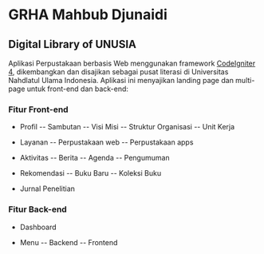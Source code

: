 # GRHA Mahbub Djunaidi

## Digital Library of UNUSIA

Aplikasi Perpustakaan berbasis Web menggunakan framework [CodeIgniter 4](https://codeigniter.com), dikembangkan dan disajikan sebagai pusat literasi di Universitas Nahdlatul Ulama Indonesia. Aplikasi ini menyajikan landing page dan multi-page untuk front-end dan back-end:

### Fitur Front-end

- Profil
-- Sambutan
-- Visi Misi
-- Struktur Organisasi
-- Unit Kerja

- Layanan
-- Perpustakaan web
-- Perpustakaan apps

- Aktivitas
-- Berita
-- Agenda
-- Pengumuman

- Rekomendasi
-- Buku Baru
-- Koleksi Buku

- Jurnal Penelitian

### Fitur Back-end

- Dashboard

- Menu
-- Backend
-- Frontend

